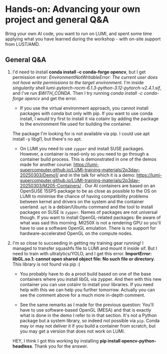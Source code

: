 # Hands-on: Advancing your own project and general Q&A

Bring your own AI code, you want to run on LUMI, and spent some time applying what 
you have learned during the workshop - with on-site support from LUST/AMD.

<!--
## Closing remarks

<video src="https://462000265.lumidata.eu/ai-20250527/recordings/E12_Conclusions.mp4" controls="controls"></video>


## Extra materials

-   [LUMI AI guide promoted in the closing words](https://github.com/Lumi-supercomputer/LUMI-AI-Guide)
-->

## General Q&A

1.  I'd need to install **conda install -c conda-forge opencv**, but I get permission error: *EnvironmentNotWritableError: The current user does not have write permissions to the target environment.* I'm inside *singularity shell lumi-pytorch-rocm-6.1.3-python-3.12-pytorch-v2.4.1.sif*, and I've run *$WITH_CONDA*. Then I try running *conda install -c conda-forge opencv* and get the error.

    -   If you use the virtual environment approach, you cannot install packages with conda but only with pip. If you want to use conda install, I would try first to install it via cotainr by adding the package to the environment file used for building the container.

    The package I'm looking for is not available via pip. I could use apt install -y libgl1, but there's no apt.

    -   On LUMI you need to use `zypper` and install SUSE packages. However, a container is read-only so you need to go through a container build process. This is demonstrated in one of the demos made for another course: https://lumi-supercomputer.github.io/LUMI-training-materials/2p3day-20250303/Demo1/ and in the talk for which it is a demo: https://lumi-supercomputer.github.io/LUMI-training-materials/2p3day-20250303/M205-Containers/ . Our AI containers are based on an OpenSUSE 15SP5 package to be as close as possible to the OS on LUMI to minimise the chance of having compatibility problems between kernel and drivers on the system and the container userland. `apt` is a debian/Ubuntu command and the tool to install packages on SUSE is `zypper`.  Names of packages are not universal though. If you want to install OpenGL-related packages: Be aware of what was said this morning. MI250X is not a rendering GPU so you'll have to use a software OpenGL emulation. There is no support for hardware-accelerated OpenGL on the compute nodes.

2.  I'm so close to succeeding in getting my training gear running! I managed to transfer squashfs file to LUMI and mount it inside sif. But I need to train with ultralytics/YOLO, and I get this error. **ImportError: libGL.so.1: cannot open shared object file: No such file or directory**. This library is not found via pip :(

    -   You probably have to do a proot build based on one of the base containers where you install libGL via zypper. And then with this new container you can use cotainr to install your libraries. If you need help with this we can help you further tomorrow. Actually you can see the comment above for a much more in-depth comment.

    -   See the same remarks as I made for the previous question: You'll have to use software-based OpenGL (MESA) and that is exactly what is done in the demo I refer to in that section. It's not a Python package but a system library, so indeed not possible via `pip`. Conda may or may not deliver it if you build a container from scratch, but you may get a version that does not work on LUMI.

    HEY, I think I got this working by installing **pip install opencv-python-headless**. Thank you for the answer.
